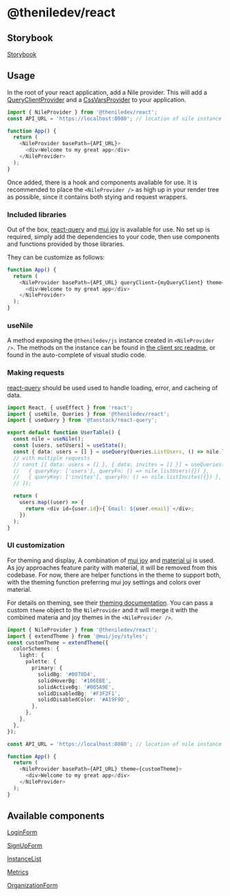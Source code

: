 # @theniledev/react

## Storybook

[Storybook](https://storybook.thenile.dev)

## Usage

In the root of your react application, add a Nile provider. This will add a [QueryClientProvider](https://tanstack.com/query/v4/docs/quick-start) and a [CssVarsProvider](https://mui.com/joy-ui/getting-started/usage/) to your application.

```typescript
import { NileProvider } from '@theniledev/react';
const API_URL = 'https://localhost:8080'; // location of nile instance

function App() {
  return (
    <NileProvider basePath={API_URL}>
      <div>Welcome to my great app</div>
    </NileProvider>
  );
}
```

Once added, there is a hook and components available for use. It is recommended to place the `<NileProvider />` as high up in your render tree as possible, since it contains both stying and request wrappers.

### Included libraries

Out of the box, [react-query](https://react-query.tanstack.com/) and [mui joy](https://mui.com/joy-ui/getting-started/overview/) is available for use. No set up is required, simply add the dependencies to your code, then use components and functions provided by those libraries.

They can be customize as follows:

```typescript
function App() {
  return (
    <NileProvider basePath={API_URL} queryClient={myQueryClient} theme={theme}>
      <div>Welcome to my great app</div>
    </NileProvider>
  );
}
```

### useNile

A method exposing the `@theniledev/js` instance created in `<NileProvider />`. The methods on the instance can be found in [the client src readme](../../lib/nile/src/README.md), or found in the auto-complete of visual studio code.

### Making requests

[react-query](https://react-query.tanstack.com/) should be used used to handle loading, error, and cacheing of data.

```typescript
import React, { useEffect } from 'react';
import { useNile, Queries } from '@theniledev/react';
import { useQuery } from '@tanstack/react-query';

export default function UserTable() {
  const nile = useNile();
  const [users, setUsers] = useState();
  const { data: users = [] } = useQuery(Queries.ListUsers, () => nile.listUsers());
  // with multiple requests
  // const [{ data: users = [] }, { data: invites = [] }] = useQueries([
  //   { queryKey: ['users'], queryFn: () => nile.listUsers({}) },
  //   { queryKey: ['invites'], queryFn: () => nile.listInvites({}) },
  // ]);

  return (
    users.map((user) => {
      return <div id={user.id}>{`Email: ${user.email}`</div>;
    })
  );
}
```

### UI customization

For theming and display, A combination of [mui joy](https://mui.com/joy-ui/getting-started/overview/) and [material ui](https://mui.com/material-ui/getting-started/overview/) is used. As joy approaches feature parity with material, it will be removed from this codebase. For now, there are helper functions in the theme to support both, with the theming function preferring mui joy settings and colors over material.

For details on theming, see their [theming documentation](https://mui.com/joy-ui/customization/approaches/). You can pass a custom `theme` object to the `NileProvider` and it will merge it with the combined materia and joy themes in the `<NileProvider />`.

```typescript
import { NileProvider } from '@theniledev/react';
import { extendTheme } from '@mui/joy/styles';
const customTheme = extendTheme({
  colorSchemes: {
    light: {
      palette: {
        primary: {
          solidBg: '#0078D4',
          solidHoverBg: '#106EBE',
          solidActiveBg: '#005A9E',
          solidDisabledBg: '#F3F2F1',
          solidDisabledColor: '#A19F9D',
        },
      },
    },
  },
});

const API_URL = 'https://localhost:8080'; // location of nile instance

function App() {
  return (
    <NileProvider basePath={API_URL} theme={customTheme}>
      <div>Welcome to my great app</div>
    </NileProvider>
  );
}
```

## Available components

[LoginForm](./src/components/LoginForm/README.md)

[SignUpForm](./src/components/SignUpForm/README.md)

[InstanceList](./src/components/InstanceList/README.md)

[Metrics](./src/components/Metrics/README.md)

[OrganizationForm](./src/components/OrganizationForm/README.md)
